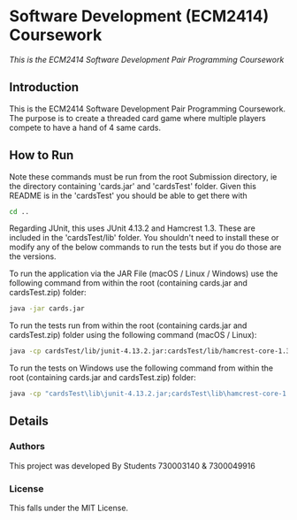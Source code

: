 # Software Development (ECM2414) Coursework
_This is the ECM2414 Software Development Pair Programming Coursework_

## Introduction
This is the ECM2414 Software Development Pair Programming Coursework. The purpose is to create
a threaded card game where multiple players compete to have a hand of 4 same cards.

## How to Run
Note these commands must be run from the root Submission directory, ie the directory containing 'cards.jar' and 'cardsTest' folder.
Given this README is in the 'cardsTest' you should be able to get there with
```bash
cd ..
```

Regarding JUnit, this uses JUnit 4.13.2 and Hamcrest 1.3. These are included in the 'cardsTest/lib' folder.
You shouldn't need to install these or modify any of the below commands to run the tests but if you do those are the versions.

To run the application via the JAR File (macOS / Linux / Windows) use the following command from within the root
(containing cards.jar and cardsTest.zip) folder:
```bash
java -jar cards.jar
```

To run the tests run from within the root (containing cards.jar and cardsTest.zip) folder using the following command (macOS / Linux):
```bash
java -cp cardsTest/lib/junit-4.13.2.jar:cardsTest/lib/hamcrest-core-1.3.jar:cardsTest org.junit.runner.JUnitCore tests.TestSuite
```

To run the tests on Windows use the following command from within the root (containing cards.jar and cardsTest.zip) folder:
```bash
java -cp "cardsTest\lib\junit-4.13.2.jar;cardsTest\lib\hamcrest-core-1.3.jar;cardsTest" org.junit.runner.JUnitCore tests.TestSuite
```

## Details
### Authors
This project was developed By Students 730003140 & 7300049916
### License
This falls under the MIT License.